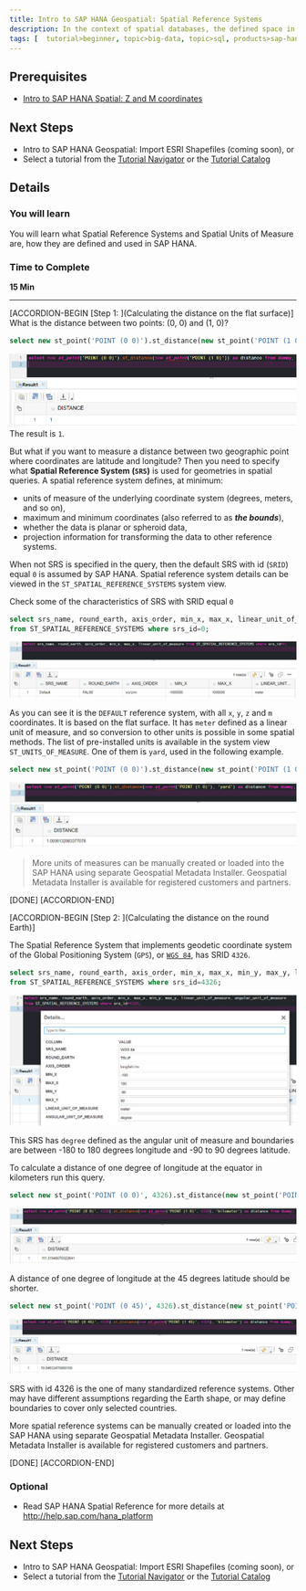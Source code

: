 ```yaml
---
title: Intro to SAP HANA Geospatial: Spatial Reference Systems
description: In the context of spatial databases, the defined space in which geometries are described is called a spatial reference system (SRS).
tags: [  tutorial>beginner, topic>big-data, topic>sql, products>sap-hana, products>sap-hana\,-express-edition ]
---
```


## Prerequisites  
 - [Intro to SAP HANA Spatial: Z and M coordinates](http://www.sap.com/developer/tutorials/hana-spatial-intro5-z-m-coordinates.html)


## Next Steps
- Intro to SAP HANA Geospatial: Import ESRI Shapefiles (coming soon), or
- Select a tutorial from the [Tutorial Navigator](http://www.sap.com/developer/tutorial-navigator.html) or the [Tutorial Catalog](http://www.sap.com/developer/tutorials.html)

## Details
### You will learn  
You will learn what Spatial Reference Systems and Spatial Units of Measure are, how they are defined and used in SAP HANA.

### Time to Complete
**15 Min**

---

[ACCORDION-BEGIN [Step 1: ](Calculating the distance on the flat surface)]
What is the distance between two points: (0, 0) and (1, 0)?
```sql
select new st_point('POINT (0 0)').st_distance(new st_point('POINT (1 0)')) as distance from dummy;
```
![Distance in SRS=0](spatial0601.jpg)
The result is `1`.

But what if you want to measure a distance between two geographic point where coordinates are latitude and longitude? Then you need to specify what **Spatial Reference System (`SRS`)** is used for geometries in spatial queries.
A spatial reference system defines, at minimum:
- units of measure of the underlying coordinate system (degrees, meters, and so on),
- maximum and minimum coordinates (also referred to as ___the bounds___),
- whether the data is planar or spheroid data,
- projection information for transforming the data to other reference systems.

When not SRS is specified in the query, then the default SRS with id (`SRID`) equal `0` is assumed by SAP HANA. Spatial reference system details can be viewed in the `ST_SPATIAL_REFERENCE_SYSTEMS` system view.

Check some of the characteristics of SRS with SRID equal `0`
```sql
select srs_name, round_earth, axis_order, min_x, max_x, linear_unit_of_measure
from ST_SPATIAL_REFERENCE_SYSTEMS where srs_id=0;

```
![SRS 0 details](spatial0602.jpg)

As you can see it is the `DEFAULT` reference system, with all `x`, `y`, `z` and `m` coordinates. It is based on the flat surface. It has `meter` defined as a linear unit of measure, and so conversion to other units is possible in some spatial methods. The list of pre-installed units is available in the system view `ST_UNITS_OF_MEASURE`. One of them is `yard`, used in the following example.
```sql
select new st_point('POINT (0 0)').st_distance(new st_point('POINT (1 0)'), 'yard') as distance from dummy;
```
![Convert to yard](spatial0603.jpg)

>More units of measures can be manually created or loaded into the SAP HANA using separate Geospatial Metadata Installer. Geospatial Metadata Installer is available for registered customers and partners.

[DONE]
[ACCORDION-END]

[ACCORDION-BEGIN [Step 2: ](Calculating the distance on the round Earth)]

The Spatial Reference System that implements geodetic coordinate system of the Global Positioning System (`GPS`), or [`WGS 84`](https://en.wikipedia.org/wiki/World_Geodetic_System#WGS84), has SRID `4326`.
```sql
select srs_name, round_earth, axis_order, min_x, max_x, min_y, max_y, linear_unit_of_measure, angular_unit_of_measure
from ST_SPATIAL_REFERENCE_SYSTEMS where srs_id=4326;
```
![SRS 4326](spatial0604.jpg)

This SRS has `degree` defined as the angular unit of measure and boundaries are between -180 to 180 degrees longitude and -90 to 90 degrees latitude.

To calculate a distance of one degree of longitude at the equator in kilometers run this query.
```sql
select new st_point('POINT (0 0)', 4326).st_distance(new st_point('POINT (1 0)', 4326), 'kilometer') as distance from dummy;
```
![one degree on the equator](spatial0605.jpg)

A distance of one degree of longitude at the 45 degrees latitude should be shorter.
```sql
select new st_point('POINT (0 45)', 4326).st_distance(new st_point('POINT (1 45)', 4326), 'kilometer') as distance from dummy;
```
![one degree on the 45deg latitude](spatial0606.jpg)

SRS with id 4326 is the one of many standardized reference systems. Other may have different assumptions regarding the Earth shape, or may define boundaries to cover only selected countries.

More spatial reference systems can be manually created or loaded into the SAP HANA using separate Geospatial Metadata Installer. Geospatial Metadata Installer is available for registered customers and partners.

[DONE]
[ACCORDION-END]

### Optional
- Read SAP HANA Spatial Reference for more details at http://help.sap.com/hana_platform

## Next Steps
- Intro to SAP HANA Geospatial: Import ESRI Shapefiles (coming soon), or
- Select a tutorial from the [Tutorial Navigator](http://www.sap.com/developer/tutorial-navigator.html) or the [Tutorial Catalog](http://www.sap.com/developer/tutorials.html)
